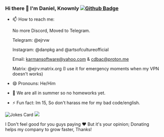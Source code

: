 ### Hi there 👋 I'm Daniel, Knownly [![Github Badge](https://img.shields.io/badge/-ejrv-grey?style=flat&logo=github&logoColor=white&link=https://github.com/ejrv/)](https://www.github.com/ejrv/)

- 📫 How to reach me:
  
  No more Discord, Moved to Telegram.

  Telegram: @ejrvw

  Instagram: @danpkg and @artsofcultureofficial

  Email: karmansoftware@yahoo.com  &  cdbac@proton.me


  Matrix: @ejrv:matrix.org (I use it for emergency moments when my VPN doesn't works)
- 😄 Pronouns: He/Him
- 🌱 We are all in summer so no homeworks yet.
- ⚡ Fun fact: Im 15, So don't harass me for my bad code/english.

<!--
**kennelis/kennelis** is a ✨ _special_ ✨ repository because its `README.md` (this file) appears on your GitHub profile.

Here are some ideas to get you started:

- 🔭 I’m currently working on ...
- 🌱 I’m currently learning ...
- 👯 I’m looking to collaborate on ...
- 🤔 I’m looking for help with ...
- 💬 Ask me about ...
- 📫 How to reach me: ...
- 😄 Pronouns: ...
- ⚡ Fun fact: ...
-->
![Jokes Card](https://readme-jokes.vercel.app/api)
<a href="https://www.buymeacoffee.com/ejrv"><img src="https://img.buymeacoffee.com/button-api/?text=Buy me a coffin&emoji=⚰️&slug=ejrv&button_colour=408080&font_colour=ffffff&font_family=Cookie&outline_colour=ffffff&coffee_colour=FFDD00" /></a>

I Don't feel good for you guys paying ❤️ But it's your opinion; Donating helps my company to grow faster, Thanks!
